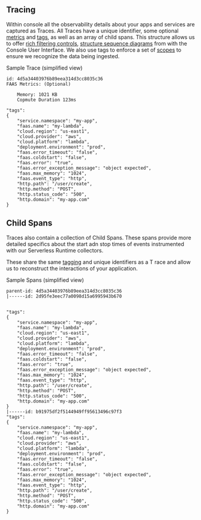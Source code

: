 <!--
title: Traces
menuText: Traces
description: Defining Traces and Spans 
menuOrder: 2
-->

## Tracing
Within console all the observability details about your apps 
and services are captured as Traces. All Traces have a unique 
identifier, some optional [metrics](metrics.md) and [tags](tags.md), 
as well as an array of child spans. This structure allows us 
to offer [rich filtering controls](../using/metrics.md), [structure
sequence diagrams](../using/traces.md) from with the Console
User Interface.  We also use tags to enforce a set of [scopes](scopes.md)
to ensure we recognize the data being ingested.

Sample Trace (simplified view)
```text
id: 4d5a34403976b89eea314d3cc8035c36
FAAS Metrics: (Optional)
   
    Memory: 1021 KB
    Copmute Duration 123ms
 
"tags": 
{
    "service.namespace": "my-app",
    "faas.name": "my-lambda",
    "cloud.region": "us-east1",
    "cloud.provider": "aws",
    "cloud.platform": "lambda",
    "deployment.environment": "prod",
    "faas.error_timeout": "false",
    "faas.coldstart": "false",
    "faas.error": "true",
    "faas.error_exception_message": "object expected",
    "faas.max_memory": "1024",
    "faas.event_type": "http",
    "http.path": "/user/create",
    "http.method": "POST",
    "http.status_code": "500",
    "http.domain": "my-app.com"
}

```

## Child Spans
Traces also contain a collection of Child Spans. These spans 
provide more detailed specifics about the start adn stop times 
of events instrumented with our Serverless Runtime collectors. 

These share the same [tagging](tags.md) and unique identifiers as a T
race and allow us to reconstruct the interactions of your application.


Sample Spans (simplified view)
```text
parent-id: 4d5a34403976b89eea314d3cc8035c36
|------id: 2d95fe3eec77a0098d15a6995943b670

 
"tags": 
{
    "service.namespace": "my-app",
    "faas.name": "my-lambda",
    "cloud.region": "us-east1",
    "cloud.provider": "aws",
    "cloud.platform": "lambda",
    "deployment.environment": "prod",
    "faas.error_timeout": "false",
    "faas.coldstart": "false",
    "faas.error": "true",
    "faas.error_exception_message": "object expected",
    "faas.max_memory": "1024",
    "faas.event_type": "http",
    "http.path": "/user/create",
    "http.method": "POST",
    "http.status_code": "500",
    "http.domain": "my-app.com"
}
|------id: b91975df2f5144949ff95613496c97f3 
"tags": 
{
    "service.namespace": "my-app",
    "faas.name": "my-lambda",
    "cloud.region": "us-east1",
    "cloud.provider": "aws",
    "cloud.platform": "lambda",
    "deployment.environment": "prod",
    "faas.error_timeout": "false",
    "faas.coldstart": "false",
    "faas.error": "true",
    "faas.error_exception_message": "object expected",
    "faas.max_memory": "1024",
    "faas.event_type": "http",
    "http.path": "/user/create",
    "http.method": "POST",
    "http.status_code": "500",
    "http.domain": "my-app.com"
}
```


